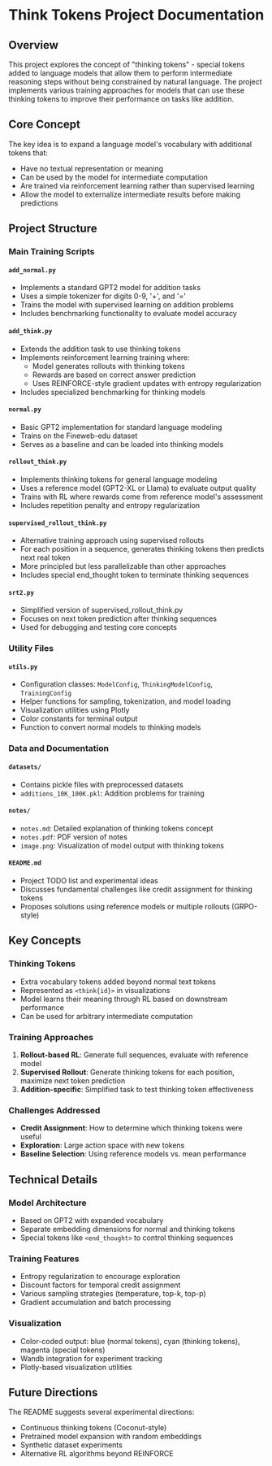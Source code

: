 # Think Tokens Project Documentation

## Overview
This project explores the concept of "thinking tokens" - special tokens added to language models that allow them to perform intermediate reasoning steps without being constrained by natural language. The project implements various training approaches for models that can use these thinking tokens to improve their performance on tasks like addition.

## Core Concept
The key idea is to expand a language model's vocabulary with additional tokens that:
- Have no textual representation or meaning
- Can be used by the model for intermediate computation
- Are trained via reinforcement learning rather than supervised learning
- Allow the model to externalize intermediate results before making predictions

## Project Structure

### Main Training Scripts

#### `add_normal.py`
- Implements a standard GPT2 model for addition tasks
- Uses a simple tokenizer for digits 0-9, '+', and '='
- Trains the model with supervised learning on addition problems
- Includes benchmarking functionality to evaluate model accuracy

#### `add_think.py`
- Extends the addition task to use thinking tokens
- Implements reinforcement learning training where:
  - Model generates rollouts with thinking tokens
  - Rewards are based on correct answer prediction
  - Uses REINFORCE-style gradient updates with entropy regularization
- Includes specialized benchmarking for thinking models

#### `normal.py`
- Basic GPT2 implementation for standard language modeling
- Trains on the Fineweb-edu dataset
- Serves as a baseline and can be loaded into thinking models

#### `rollout_think.py`
- Implements thinking tokens for general language modeling
- Uses a reference model (GPT2-XL or Llama) to evaluate output quality
- Trains with RL where rewards come from reference model's assessment
- Includes repetition penalty and entropy regularization

#### `supervised_rollout_think.py`
- Alternative training approach using supervised rollouts
- For each position in a sequence, generates thinking tokens then predicts next real token
- More principled but less parallelizable than other approaches
- Includes special end_thought token to terminate thinking sequences

#### `srt2.py`
- Simplified version of supervised_rollout_think.py
- Focuses on next token prediction after thinking sequences
- Used for debugging and testing core concepts

### Utility Files

#### `utils.py`
- Configuration classes: `ModelConfig`, `ThinkingModelConfig`, `TrainingConfig`
- Helper functions for sampling, tokenization, and model loading
- Visualization utilities using Plotly
- Color constants for terminal output
- Function to convert normal models to thinking models

### Data and Documentation

#### `datasets/`
- Contains pickle files with preprocessed datasets
- `additions_10K_100K.pkl`: Addition problems for training

#### `notes/`
- `notes.md`: Detailed explanation of thinking tokens concept
- `notes.pdf`: PDF version of notes
- `image.png`: Visualization of model output with thinking tokens

#### `README.md`
- Project TODO list and experimental ideas
- Discusses fundamental challenges like credit assignment for thinking tokens
- Proposes solutions using reference models or multiple rollouts (GRPO-style)

## Key Concepts

### Thinking Tokens
- Extra vocabulary tokens added beyond normal text tokens
- Represented as `<think{id}>` in visualizations
- Model learns their meaning through RL based on downstream performance
- Can be used for arbitrary intermediate computation

### Training Approaches
1. **Rollout-based RL**: Generate full sequences, evaluate with reference model
2. **Supervised Rollout**: Generate thinking tokens for each position, maximize next token prediction
3. **Addition-specific**: Simplified task to test thinking token effectiveness

### Challenges Addressed
- **Credit Assignment**: How to determine which thinking tokens were useful
- **Exploration**: Large action space with new tokens
- **Baseline Selection**: Using reference models vs. mean performance

## Technical Details

### Model Architecture
- Based on GPT2 with expanded vocabulary
- Separate embedding dimensions for normal and thinking tokens
- Special tokens like `<end_thought>` to control thinking sequences

### Training Features
- Entropy regularization to encourage exploration
- Discount factors for temporal credit assignment
- Various sampling strategies (temperature, top-k, top-p)
- Gradient accumulation and batch processing

### Visualization
- Color-coded output: blue (normal tokens), cyan (thinking tokens), magenta (special tokens)
- Wandb integration for experiment tracking
- Plotly-based visualization utilities

## Future Directions
The README suggests several experimental directions:
- Continuous thinking tokens (Coconut-style)
- Pretrained model expansion with random embeddings
- Synthetic dataset experiments
- Alternative RL algorithms beyond REINFORCE